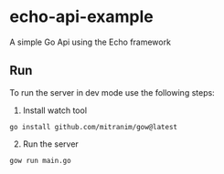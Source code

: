 # echo-api-example
A simple Go Api using the Echo framework


## Run

To run the server in dev mode use the following steps:

1. Install watch tool

`go install github.com/mitranim/gow@latest`

2. Run the server

`gow run main.go`
